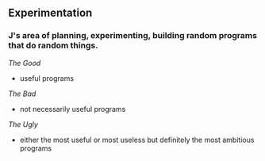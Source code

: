 ## Experimentation 
### J's area of planning, experimenting, building random programs that do random things.

*The Good*
- useful programs

*The Bad*
- not necessarily useful programs

*The Ugly*
- either the most useful or most useless but definitely the most ambitious programs
